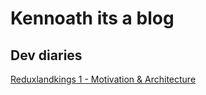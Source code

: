 # Kennoath its a blog

## Dev diaries
[Reduxlandkings 1 - Motivation & Architecture](reduxlandkings1.md)